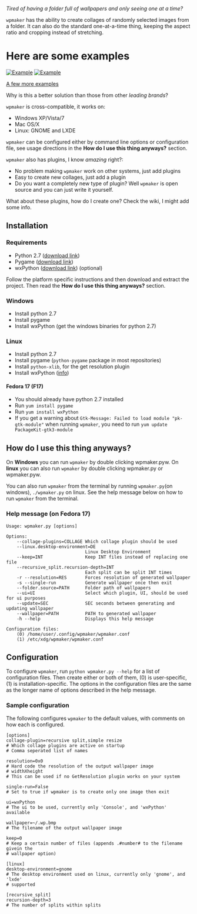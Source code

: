 *Tired of having a folder full of wallpapers and only seeing one at a time?*

`wpmaker` has the ability to create collages of randomly selected images from
a folder. It can also do the standard one-at-a-time thing, keeping the aspect
ratio and cropping instead of stretching.

# Here are some examples
[![Example](http://i.imgur.com/XLNHpl.jpg)](http://i.imgur.com/XLNHp.jpg)
[![Example](http://i.imgur.com/YHrL4l.jpg)](http://i.imgur.com/YHrL4.jpg)

[A few more examples](http://imgur.com/a/9MFjX#0)

Why is this a better solution than those from other *leading brands*?

`wpmaker` is cross-compatible, it works on:
- Windows XP/Vista/7
- Mac OS/X
- Linux: GNOME and LXDE

`wpmaker` can be configured either by command line options or configuration file, 
see usage directions in the **How do I use this thing anyways?** section. 

`wpmaker` also has plugins, I know *amazing* right?:
- No problem making `wpmaker` work on other systems, just add plugins
- Easy to create new collages, just add a plugin
- Do you want a completely new type of plugin? Well `wpmaker` is 
open source and you can just write it yourself.

What about these plugins, how do I create one? Check the wiki, I might add some info.

## Installation
### Requirements
- Python 2.7 ([download link](http://python.org/download/releases/2.7.3/))
- Pygame ([download link](http://www.pygame.org/download.shtml))
- wxPython ([download link](http://wxpython.org/download.php)) (optional)

Follow the platform specific instructions and then download and extract the project.
Then read the **How do I use this thing anyways?** section.

### Windows
- Install python 2.7
- Install pygame
- Install wxPython (get the windows binaries for python 2.7)

### Linux
- Install python 2.7
- Install pygame (`python-pygame` package in most repositories)
- Install `python-xlib`, for the get resolution plugin
- Install wxPython ([info](http://wiki.wxpython.org/How%20to%20install%20wxPython#Linux_-_Redhat))

#### Fedora 17 (F17)
- You should already have python 2.7 installed
- Run `yum install pygame`
- Run `yum install wxPython`
- If you get a warning about `Gtk-Message: Failed to load module "pk-gtk-module"` when running `wpmaker`,
you need to run `yum update PackageKit-gtk3-module`

## How do I use this thing anyways?
On **Windows** you can run `wpmaker` by double clicking wpmaker.pyw. On **linux** you can also run `wpmaker` by double clicking wpmaker.py or wpmaker.pyw.

You can also run `wpmaker` from the terminal by running `wpmaker.py`(on windows), `./wpmaker.py` on linux. See the help message below on how to run `wpmaker` from the terminal.

### Help message (on Fedora 17)
```
Usage: wpmaker.py [options]

Options:
    --collage-plugins=COLLAGE Which collage plugin should be used
    --linux.desktop-environment=DE
                              Linux Desktop Environment
    --keep=INT                Keep INT files instead of replacing one file
    --recursive_split.recursion-depth=INT
                              Each split can be split INT times
    -r --resolution=RES       Forces resolution of generated wallpaper
    -s --single-run           Generate wallpaper once then exit
    --folder.source=PATH      Folder path of wallpapers
    --ui=UI                   Select which plugin, UI, should be used for ui purposes
    --update=SEC              SEC seconds between generating and updating wallpaper
    --wallpaper=PATH          PATH to generated wallpaper
    -h --help                 Displays this help message

Configuration files:
    (0) /home/user/.config/wpmaker/wpmaker.conf
    (1) /etc/xdg/wpmaker/wpmaker.conf
```

## Configuration
To configure `wpmaker`, run `python wpmaker.py --help` for a list of
configuration files. Then create either or both of them, (0) is user-specific, (1) is
installation-specific. The options in the configuration files are the same as
the longer name of options described in the help message.

### Sample configuration
The following configures `wpmaker` to the default values, with comments on how each is configured.
```
[options]
collage-plugin=recursive split,simple resize
# Which collage plugins are active on startup
# Comma seperated list of names

resolution=0x0
# Hard code the resolution of the output wallpaper image
# widthXheight
# This can be used if no GetResolution plugin works on your system

single-run=False
# Set to true if wpmaker is to create only one image then exit

ui=wxPython
# The ui to be used, currently only 'Console', and 'wxPython' available

wallpaper=~/.wp.bmp
# The filename of the output wallpaper image

keep=0
# Keep a certain number of files (appends .#number# to the filename givein the 
# wallpaper option)

[linux]
desktop-environment=gnome
# The desktop environment used on linux, currently only 'gnome', and 'lxde' 
# supported

[recursive_split]
recursion-depth=3
# The number of splits within splits
```
